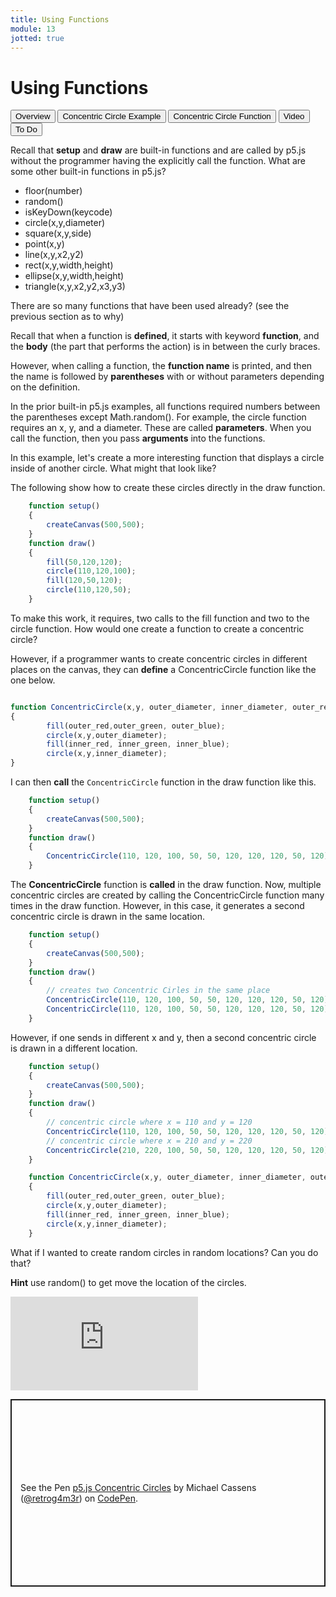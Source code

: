 ```yaml
---
title: Using Functions
module: 13
jotted: true
---
```


# Using Functions

<div class="tab">
    <button class="tablinks active" onclick="openTab(event, 'Overview')">Overview</button>
    <button class="tablinks" onclick="openTab(event, 'Example1')">Concentric Circle Example</button>
    <button class="tablinks" onclick="openTab(event, 'Example2')">Concentric Circle Function</button>
      <button class="tablinks" onclick="openTab(event, 'Video')">Video</button>
    <button class="tablinks" onclick="openTab(event, 'ToDo')">To Do</button>
</div>
<!-- Tab content -->
<div id="Overview" class="tabcontent" style="display:block">

<div class="tabhtml" markdown="1">

Recall that **setup** and **draw** are built-in functions and are called by p5.js without the programmer having the explicitly call the function.  What are some other built-in functions in p5.js?

* floor(number)
* random()
* isKeyDown(keycode)
* circle(x,y,diameter)
* square(x,y,side)
* point(x,y)
* line(x,y,x2,y2)
* rect(x,y,width,height)
* ellipse(x,y,width,height)
* triangle(x,y,x2,y2,x3,y3)

There are so many functions that have been used already? (see the previous section as to why)  

Recall that when a function is **defined**, it starts with keyword **function**, and the **body** (the part that performs the action) is in between the curly braces.

However, when calling a function, the **function name** is printed, and then the name is followed by **parentheses** with or without parameters depending on the definition.

In the prior built-in p5.js examples, all functions required numbers between the parentheses except Math.random().  For example, the circle function requires an x, y, and a diameter.  These are called **parameters**.  When you call the function, then you pass **arguments** into the functions.

</div>
</div>
<div id="Example1" class="tabcontent">

<div class="tabhtml" markdown="1">

In this example, let's create a more interesting function that displays a circle inside of another circle.  What might that look like?

The following show how to create these circles directly in the draw function.

```js
    function setup()
    {
        createCanvas(500,500);
    }
    function draw()
    {
        fill(50,120,120);
        circle(110,120,100);
        fill(120,50,120);
        circle(110,120,50);
    }
```

To make this work, it requires, two calls to the fill function and two to the circle function.  How would one create a function to create a concentric circle?

</div>
</div>
<div id="Example2" class="tabcontent">

<div class="tabhtml" markdown="1">

However, if a programmer wants to create concentric circles in different places on the canvas, they can **define** a ConcentricCircle function like the one below.

```js

function ConcentricCircle(x,y, outer_diameter, inner_diameter, outer_red, outer_green,outer_blue, inner_red, inner_green, inner_blue)
{
        fill(outer_red,outer_green, outer_blue);
        circle(x,y,outer_diameter);
        fill(inner_red, inner_green, inner_blue);
        circle(x,y,inner_diameter);
}

```
I can then **call** the `ConcentricCircle` function in the draw function like this.

```js
    function setup()
    {
        createCanvas(500,500);
    }
    function draw()
    {
        ConcentricCircle(110, 120, 100, 50, 50, 120, 120, 120, 50, 120);
    }
```

The **ConcentricCircle** function is **called** in the draw function.  Now, multiple concentric circles are created by calling the ConcentricCircle function many times in the draw function.  However, in this case, it generates a second concentric circle is drawn in the same location.

```js
    function setup()
    {
        createCanvas(500,500);
    }
    function draw()
    {
        // creates two Concentric Cirles in the same place
        ConcentricCircle(110, 120, 100, 50, 50, 120, 120, 120, 50, 120);
        ConcentricCircle(110, 120, 100, 50, 50, 120, 120, 120, 50, 120);
    }
```

However, if one sends in different x and y, then a second concentric circle is drawn in a different location.

```js
    function setup()
    {
        createCanvas(500,500);
    }
    function draw()
    {
        // concentric circle where x = 110 and y = 120
        ConcentricCircle(110, 120, 100, 50, 50, 120, 120, 120, 50, 120);
        // concentric circle where x = 210 and y = 220
        ConcentricCircle(210, 220, 100, 50, 50, 120, 120, 120, 50, 120);
    }

    function ConcentricCircle(x,y, outer_diameter, inner_diameter, outer_red, outer_green,outer_blue, inner_red, inner_green, inner_blue)
    {
        fill(outer_red,outer_green, outer_blue);
        circle(x,y,outer_diameter);
        fill(inner_red, inner_green, inner_blue);
        circle(x,y,inner_diameter);
    }
```

What if I wanted to create random circles in random locations? Can you do that?

**Hint** use random() to get move the location of the circles.

</div>
</div>
<div id="Video" class="tabcontent">

<div class="tabhtml" markdown="1">

<div class="embed-responsive embed-responsive-16by9"><iframe class="embed-responsive-item" src="https://www.youtube.com/embed/A--Fv7u5yXs" frameborder="0" allowfullscreen></iframe></div>
</div>
</div>
<div id="ToDo" class="tabcontent" >
<div class="tabhtml" markdown="1">
<p class="codepen" data-height="600" data-theme-id="dark" data-default-tab="js,result" data-slug-hash="rNzqEVV" data-editable="true" data-user="retrog4m3r" style="height: 300px; box-sizing: border-box; display: flex; align-items: center; justify-content: center; border: 2px solid; margin: 1em 0; padding: 1em;">
  <span>See the Pen <a href="https://codepen.io/retrog4m3r/pen/rNzqEVV">
  p5.js Concentric Circles</a> by Michael Cassens (<a href="https://codepen.io/retrog4m3r">@retrog4m3r</a>)
  on <a href="https://codepen.io">CodePen</a>.</span>
</p>
<script async src="https://cpwebassets.codepen.io/assets/embed/ei.js"></script>
</div>
</div>